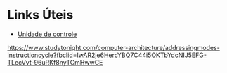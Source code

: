 # Links Úteis
 - [Unidade de controle](https://www.geeksforgeeks.org/computer-organization-control-unit-and-design/)

https://www.studytonight.com/computer-architecture/addressingmodes-instructioncycle?fbclid=IwAR2je6HercYBQ7C44i5OKTbYdcNIJ5EFG-TLecVvt-96uRKf8nyTCmHwwCE
